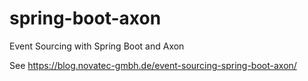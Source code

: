 # spring-boot-axon
Event Sourcing with Spring Boot and Axon

See https://blog.novatec-gmbh.de/event-sourcing-spring-boot-axon/
